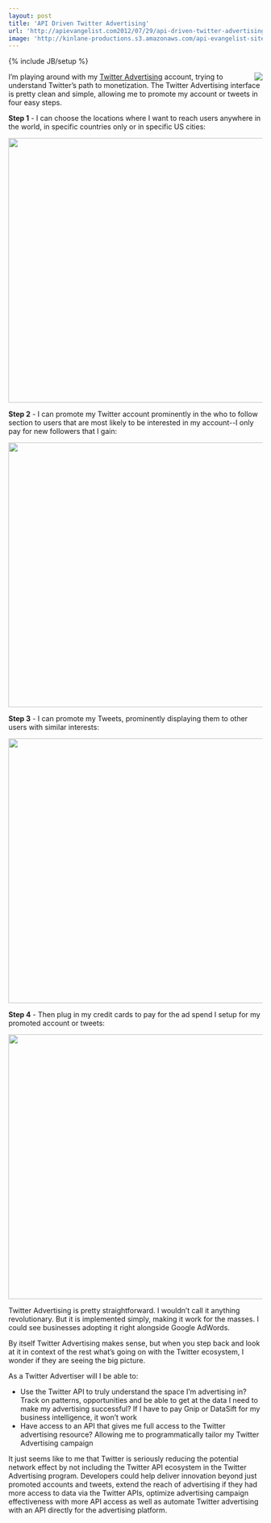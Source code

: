 ```yaml
---
layout: post
title: 'API Driven Twitter Advertising'
url: 'http://apievangelist.com2012/07/29/api-driven-twitter-advertising/'
image: 'http://kinlane-productions.s3.amazonaws.com/api-evangelist-site/blog/Twitter-Ads.png'
---
```

{% include JB/setup %}
<p>
     <img src="http://kinlane-productions.s3.amazonaws.com/twitter/advertising/Twitter-Ads.png"  align="right" />
</p>
<p>
     I’m playing around with my <a title="Twitter Advertising" href="https://ads.twitter.com">Twitter Advertising</a> account, trying to understand Twitter’s path to monetization. The Twitter Advertising interface is pretty clean and simple, allowing me to promote my account or tweets in four easy steps.
</p>
<p>
     <strong>Step 1</strong> - I can choose the locations where I want to reach users anywhere in the world, in specific countries only or in specific US cities:
</p>
<p>
     <img src="http://kinlane-productions.s3.amazonaws.com/twitter/advertising/Twitter-Advertising-1.png"  width="525" />
</p>
<p>
     <strong>Step 2</strong> - I can promote my Twitter account prominently in the who to follow section to users that are most likely to be interested in my account--I only pay for new followers that I gain:
</p>
<p>
     <img src="http://kinlane-productions.s3.amazonaws.com/twitter/advertising/Twitter-Advertising-2.png"  width="525" />
</p>
<p>
     <strong>Step 3</strong> - I can promote my Tweets, prominently displaying them to other users with similar interests:
</p>
<p>
     <img src="http://kinlane-productions.s3.amazonaws.com/twitter/advertising/Twitter-Advertising-3.png"  width="525" />
</p>
<p>
     <strong>Step 4</strong> - Then plug in my credit cards to pay for the ad spend I setup for my promoted account or tweets:
</p>
<p>
     <img src="http://kinlane-productions.s3.amazonaws.com/twitter/advertising/Twitter-Advertising-4.png"  width="525" />
</p>
<p>
     Twitter Advertising is pretty straightforward. I wouldn’t call it anything revolutionary. But it is implemented simply, making it work for the masses. I could see businesses adopting it right alongside Google AdWords.
</p>
<p>
     By itself Twitter Advertising makes sense, but when you step back and look at it in context of the rest what’s going on with the Twitter ecosystem, I wonder if they are seeing the big picture.
</p>
<p>
     As a Twitter Advertiser will I be able to:
</p>
<ul >
     <li>Use the Twitter API to truly understand the space I’m advertising in? Track on patterns, opportunities and be able to get at the data I need to make my advertising successful? If I have to pay Gnip or DataSift for my business intelligence, it won’t work
     </li>
     <li>Have access to an API that gives me full access to the Twitter advertising resource? Allowing me to programmatically tailor my Twitter Advertising campaign
     </li>
</ul>
<p>
     It just seems like to me that Twitter is seriously reducing the potential network effect by not including the Twitter API ecosystem in the Twitter Advertising program. Developers could help deliver innovation beyond just promoted accounts and tweets, extend the reach of advertising if they had more access to data via the Twitter APIs, optimize advertising campaign effectiveness with more API access as well as automate Twitter advertising with an API directly for the advertising platform.
</p>
